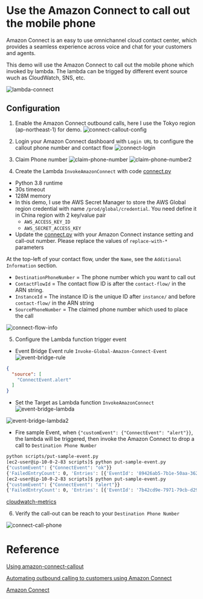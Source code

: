 # Use the Amazon Connect to call out the mobile phone

Amazon Connect is an easy to use omnichannel cloud contact center, which provides a seamless experience across voice and chat for your customers and agents. 

This demo will use the Amazon Connect to call out the mobile phone which invoked by lambda. The lambda can be trigged by different event source wuch as CloudWatch, SNS, etc.

![lambda-connect](media/lambda-connect.png)

## Configuration
1. Enable the Amazon Connect outbound calls, here I use the Tokyo region (ap-northeast-1) for demo.
![connect-callout-config](media/connect-callout-config.png)

2. Login your Amazon Connect dashboard with `Login URL` to configure the callout phone number and contact flow
![connect-login](media/connect-login.png)

3. Claim Phone number
![claim-phone-number](media/claim-phone-number.png)
![claim-phone-number2](media/claim-phone-number2.png)

4. Create the Lambda `InvokeAmazonConnect` with code [connect.py](scripts/connect.py)
- Python 3.8 runtime
- 30s timeout
- 128M memory
- In this demo, I use the AWS Secret Manager to store the AWS Global region credential with name `/prod/global/credential`. You need define it in China region with 2 key/value pair
  - `AWS_ACCESS_KEY_ID`
  - `AWS_SECRET_ACCESS_KEY`
- Update the [connect.py](scripts/connect.py) with your Amazon Connect instance setting and call-out number. Please replace the values of `replace-with-*` parameters

At the top-left of your contact flow, under the `Name`, see the `Additional Information` section. 

- `DestinationPhoneNumber` = The phone number which you want to call out
- `ContactFlowId` = The contact flow ID is after the `contact-flow/` in the ARN string.
- `InstanceId` = The instance ID is the unique ID after `instance/` and before `contact-flow/` in the ARN string
- `SourcePhoneNumber` = The claimed phone number which used to place the call

![connect-flow-info](media/connect-flow-info.png)

5. Configure the Lambda function trigger event
- Event Bridge Event rule `Invoke-Global-Amazon-Connect-Event`
![event-bridge-rule](event-bridge-rule.png)
```json
{
  "source": [
    "ConnectEvent.alert"
  ]
}
```
- Set the Target as Lambda function `InvokeAmazonConnect`
![event-bridge-lambda](media/event-bridge-lambda.png)

![event-bridge-lambda2](media/event-bridge-lambda2.png)

- Fire sample Event, when `{"customEvent": {"ConnectEvent": "alert"}}`, the lambda will be triggered, then invoke the Amazon Connect to drop a call to `Destination Phone Number`
```bash
python scripts/put-sample-event.py
[ec2-user@ip-10-0-2-83 scripts]$ python put-sample-event.py 
{"customEvent": {"ConnectEvent": "ok"}}
{'FailedEntryCount': 0, 'Entries': [{'EventId': '89426ab5-7b1e-50aa-3628-8c7a3fce7df6'}], 'ResponseMetadata': {'RequestId': '34e3f738-56dd-4721-916b-796bcf0bd6fd', 'HTTPStatusCode': 200, 'HTTPHeaders': {'x-amzn-requestid': '34e3f738-56dd-4721-916b-796bcf0bd6fd', 'content-type': 'application/x-amz-json-1.1', 'content-length': '85', 'date': 'Mon, 21 Dec 2020 15:31:05 GMT'}, 'RetryAttempts': 0}}
[ec2-user@ip-10-0-2-83 scripts]$ python put-sample-event.py 
{"customEvent": {"ConnectEvent": "alert"}}
{'FailedEntryCount': 0, 'Entries': [{'EventId': '7b42cd9e-7971-79cb-d29a-f09d7b4faacc'}], 'ResponseMetadata': {'RequestId': 'ec345be1-cae7-4d00-8bdd-d35109da74ae', 'HTTPStatusCode': 200, 'HTTPHeaders': {'x-amzn-requestid': 'ec345be1-cae7-4d00-8bdd-d35109da74ae', 'content-type': 'application/x-amz-json-1.1', 'content-length': '85', 'date': 'Mon, 21 Dec 2020 15:35:31 GMT'}, 'RetryAttempts': 0}}
```
[cloudwatch-metrics](media/cloudwatch-metrics.png)

6. Verify the call-out can be reach to your `Destination Phone Number`

![connect-call-phone](media/connect-call-phone.png)


# Reference
[Using amazon-connect-callout](https://github.com/forhead/amazon-connect-callout)

[Automating outbound calling to customers using Amazon Connect](https://aws.amazon.com/blogs/contact-center/automating-outbound-calling-to-customers-using-amazon-connect/)

[Amazon Connect](https://aws.amazon.com/connect/)